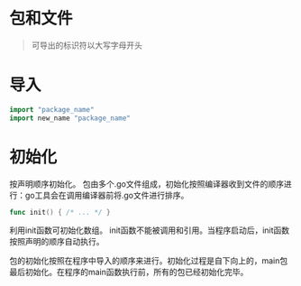 # 包和文件
> 可导出的标识符以大写字母开头

# 导入
```go
import "package_name"
import new_name "package_name"
```

# 初始化
按声明顺序初始化。
包由多个.go文件组成，初始化按照编译器收到文件的顺序进行：go工具会在调用编译器前将.go文件进行排序。

```go
func init() { /* ... */ }
```
利用init函数可初始化数组。
init函数不能被调用和引用。当程序启动后，init函数按照声明的顺序自动执行。

包的初始化按照在程序中导入的顺序来进行。初始化过程是自下向上的，main包最后初始化。在程序的main函数执行前，所有的包已经初始化完毕。

